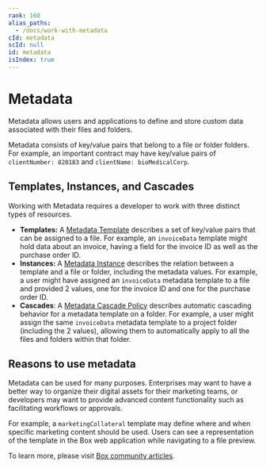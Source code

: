 ```yaml
---
rank: 160
alias_paths:
  - /docs/work-with-metadata
cId: metadata
scId: null
id: metadata
isIndex: true
---
```


# Metadata

Metadata allows users and applications to define and store custom data
associated with their files and folders.

Metadata consists of key/value pairs that belong to a file or folder folders.
For example, an important contract may have key/value pairs of
`clientNumber: 820183` and `clientName: bioMedicalCorp`.

## Templates, Instances, and Cascades

Working with Metadata requires a developer to work with three
distinct types of resources.

* **Templates:**  A [Metadata Template][template] describes a set of key/value
pairs that can be assigned to a file. For example, an `invoiceData` template
might hold data about an invoice, having a field for the invoice ID as well as
the purchase order ID.
* **Instances:** A [Metadata Instance][instance] describes the relation between
a template and a file or folder, including the metadata values. For example, a
user might have assigned an `invoiceData` metadata template to a file and
provided 2 values, one for the invoice ID and one for the purchase order ID.
* **Cascades**: A [Metadata Cascade Policy][cascade] describes automatic
cascading behavior for a metadata template on a folder. For example, a user
might assign the same `invoiceData` metadata template to a project folder
(including the 2 values), allowing them to automatically apply to all the
files and folders within that folder.

## Reasons to use metadata

Metadata can be used for many purposes. Enterprises may want to have a better
way to organize their digital assets for their marketing teams, or developers may
want to provide advanced content functionality such as facilitating workflows or
approvals.

For example, a `marketingCollateral` template may define where and when specific
marketing content should be used. Users can see a representation of the
template in the Box web application while navigating to a file preview.

To learn more, please visit [Box community articles][community].

[community]: https://community.box.com/t5/Organizing-and-Tracking-Content/Using-Metadata/ta-p/30765
[template]: g://metadata/templates
[instance]: g://metadata/instances
[cascade]: g://metadata/cascades
